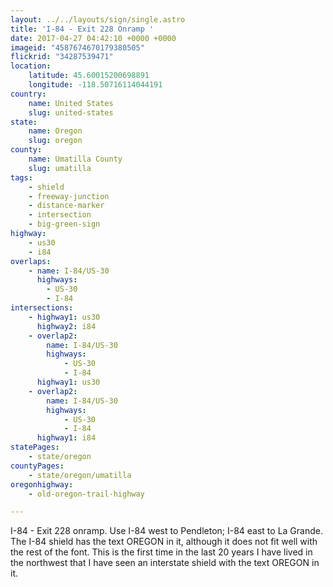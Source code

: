 ```yaml
---
layout: ../../layouts/sign/single.astro
title: 'I-84 - Exit 228 Onramp '
date: 2017-04-27 04:42:10 +0000 +0000
imageid: "4587674670179380505"
flickrid: "34287539471"
location:
    latitude: 45.60015200698891
    longitude: -118.50716114044191
country:
    name: United States
    slug: united-states
state:
    name: Oregon
    slug: oregon
county:
    name: Umatilla County
    slug: umatilla
tags:
    - shield
    - freeway-junction
    - distance-marker
    - intersection
    - big-green-sign
highway:
    - us30
    - i84
overlaps:
    - name: I-84/US-30
      highways:
        - US-30
        - I-84
intersections:
    - highway1: us30
      highway2: i84
    - overlap2:
        name: I-84/US-30
        highways:
            - US-30
            - I-84
      highway1: us30
    - overlap2:
        name: I-84/US-30
        highways:
            - US-30
            - I-84
      highway1: i84
statePages:
    - state/oregon
countyPages:
    - state/oregon/umatilla
oregonhighway:
    - old-oregon-trail-highway

---
```

I-84 - Exit 228 onramp.  Use I-84 west to Pendleton; I-84 east to La Grande.  The I-84 shield has the text OREGON in it, although it does not fit well with the rest of the font.  This is the first time in the last 20 years I have lived in the northwest that I have seen an interstate shield with the text OREGON in it.